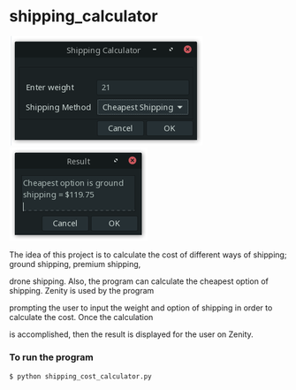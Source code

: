 # shipping_calculator

![img-1](https://github.com/naa-7/shipping_calculator/blob/main/img-1.png)
![img_2](https://github.com/naa-7/shipping_calculator/blob/main/img_2.png)


The idea of this project is to calculate the cost of different ways of shipping; ground shipping, premium shipping,

drone shipping. Also, the program can calculate the cheapest option of shipping. Zenity is used by the program 

prompting the user to input the weight and option of shipping in order to calculate the cost. Once the calculation 

is accomplished, then the result is displayed for the user on Zenity.

### To run the program

    $ python shipping_cost_calculator.py
